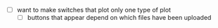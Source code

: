 
- [ ] want to make switches that plot only one type of plot
  - [ ] buttons that appear depend on which files have been uploaded
